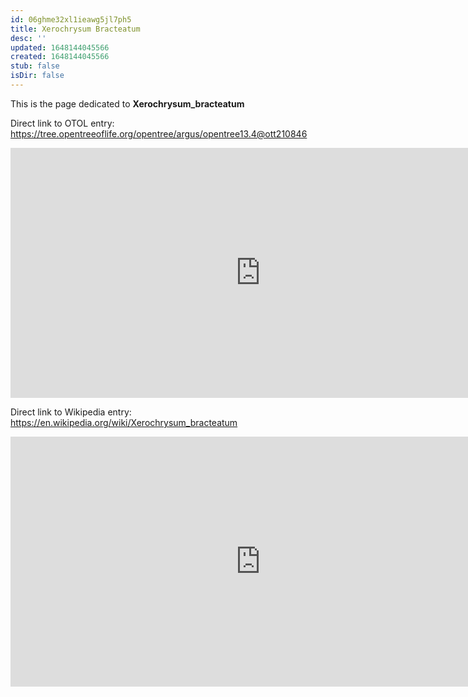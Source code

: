 ```yaml
---
id: 06ghme32xl1ieawg5jl7ph5
title: Xerochrysum Bracteatum
desc: ''
updated: 1648144045566
created: 1648144045566
stub: false
isDir: false
---
```

This is the page dedicated to **Xerochrysum_bracteatum**


Direct link to OTOL entry: https://tree.opentreeoflife.org/opentree/argus/opentree13.4@ott210846



<html>
    <body>
    <iframe src="https://tree.opentreeoflife.org/opentree/argus/opentree13.4@ott210846"
    width="800" height="400" frameborder="0" allowfullscreen> </iframe>
    </body>
</html>
    


Direct link to Wikipedia entry: https://en.wikipedia.org/wiki/Xerochrysum_bracteatum



<html>
    <body>
    <iframe src="https://en.wikipedia.org/wiki/Xerochrysum_bracteatum"
    width="800" height="400" frameborder="0" allowfullscreen> </iframe>
    </body>
</html>
    
